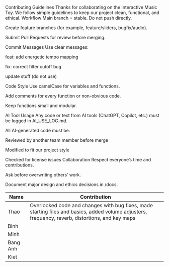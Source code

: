 Contributing Guidelines
Thanks for collaborating on the Interactive Music Toy.
 We follow simple guidelines to keep our project clean, functional, and ethical.
Workflow
Main branch = stable. Do not push directly.

 
Create feature branches (for example, feature/sliders, bugfix/audio).


Submit Pull Requests for review before merging.


Commit Messages
Use clear messages:


feat: add energetic tempo mapping


fix: correct filter cutoff bug


update stuff (do not use)


Code Style
Use camelCase for variables and functions.


Add comments for every function or non-obvious code.


Keep functions small and modular.


AI Tool Usage
Any code or text from AI tools (ChatGPT, Copilot, etc.) must be logged in AI_USE_LOG.md.


All AI-generated code must be:


Reviewed by another team member before merge


Modified to fit our project style


Checked for license issues
Collaboration
Respect everyone’s time and contributions.


Ask before overwriting others’ work.


Document major design and ethics decisions in /docs.

| Name | Contribution |
|------|---------------|
| Thao | Overlooked code and changes with bug fixes, made starting files and basics, added volume adjusters, frequency, reverb, distortions, and key maps |
| Binh |  |
| Minh |  |
| Bang Anh |  |
| Kiet |  |

